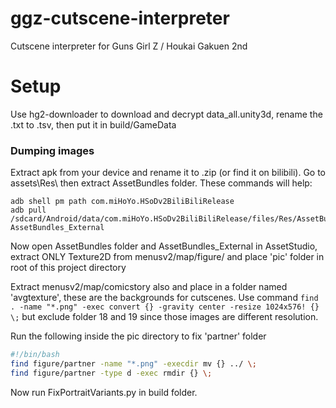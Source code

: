 # ggz-cutscene-interpreter
Cutscene interpreter for Guns Girl Z / Houkai Gakuen 2nd


# Setup

Use hg2-downloader to download and decrypt data_all.unity3d, rename the .txt to .tsv, then put it in build/GameData

### Dumping images
Extract apk from your device and rename it to .zip (or find it on bilibili). Go to assets\Res\ then extract AssetBundles folder.
These commands will help:

```batch
adb shell pm path com.miHoYo.HSoDv2BiliBiliRelease
adb pull /sdcard/Android/data/com.miHoYo.HSoDv2BiliBiliRelease/files/Res/AssetBundles AssetBundles_External
```

Now open AssetBundles folder and AssetBundles_External in AssetStudio, extract ONLY Texture2D from menusv2/map/figure/ and place 'pic' folder in root of this project directory

Extract menusv2/map/comicstory also and place in a folder named 'avgtexture', these are the backgrounds for cutscenes. Use command `find . -name "*.png" -exec convert {} -gravity center -resize 1024x576! {} \;` but exclude folder 18 and 19 since those images are different resolution.

Run the following inside the pic directory to fix 'partner' folder
```bash
#!/bin/bash
find figure/partner -name "*.png" -execdir mv {} ../ \;
find figure/partner -type d -exec rmdir {} \;
```

Now run FixPortraitVariants.py in build folder.
